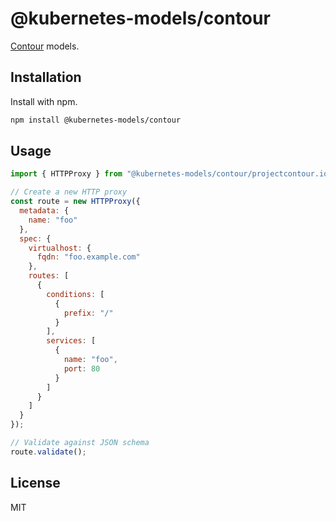 # @kubernetes-models/contour

[Contour](https://github.com/heptio/contour) models.

## Installation

Install with npm.

```sh
npm install @kubernetes-models/contour
```

## Usage

```js
import { HTTPProxy } from "@kubernetes-models/contour/projectcontour.io/v1";

// Create a new HTTP proxy
const route = new HTTPProxy({
  metadata: {
    name: "foo"
  },
  spec: {
    virtualhost: {
      fqdn: "foo.example.com"
    },
    routes: [
      {
        conditions: [
          {
            prefix: "/"
          }
        ],
        services: [
          {
            name: "foo",
            port: 80
          }
        ]
      }
    ]
  }
});

// Validate against JSON schema
route.validate();
```

## License

MIT
